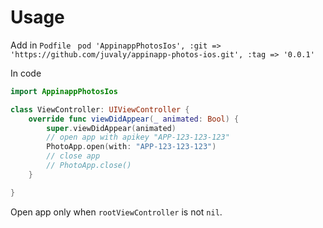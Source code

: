 # Usage

Add in ```Podfile``` ``` pod 'AppinappPhotosIos', :git => 'https://github.com/juvaly/appinapp-photos-ios.git', :tag => '0.0.1'```

In code
```swift
import AppinappPhotosIos 

class ViewController: UIViewController {
    override func viewDidAppear(_ animated: Bool) {
        super.viewDidAppear(animated)
        // open app with apikey "APP-123-123-123"
        PhotoApp.open(with: "APP-123-123-123")
        // close app 
        // PhotoApp.close()
    }

}
```

Open app only when ```rootViewController``` is not ```nil```.
